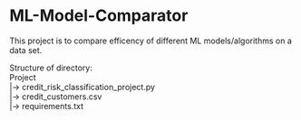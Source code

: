 # ML-Model-Comparator
This project is to compare efficency of different ML models/algorithms on a data set.

Structure of directory:  
Project  
|-> credit_risk_classification_project.py  
|-> credit_customers.csv  
|-> requirements.txt  

